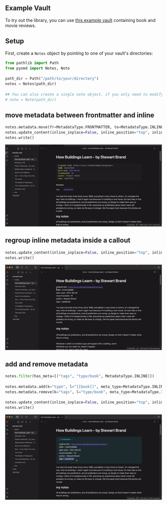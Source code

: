 

## Example Vault

To try out the library, you can use [this example vault](https://github.com/selimrbd/example-vault) containing book and movie reviews.

## Setup

First, create a `Notes` object by pointing to one of your vault's directories:

```python
from pathlib import Path
from pyomd import Notes, Note

path_dir = Path("/path/to/your/directory")
notes = Notes(path_dir)

## You can also create a single note object, if you only need to modify 1 note
# note = Note(path_dir)
```

## move metadata between frontmatter and inline

```python
notes.metadata.move(fr=MetadataType.FRONTMATTER, to=MetadataType.INLINE)
notes.update_content(inline_inplace=False, inline_position="top", inline_tml="standard") #type: ignore
notes.write()
```
![](./assets/example-gifs/pyomd-1.gif)

## regroup inline metadata inside a callout

```python
notes.update_content(inline_inplace=False, inline_position="top", inline_tml="callout") #type: ignore
notes.write()
```
![](./assets/example-gifs/pyomd-2.gif)

## add and remove metadata 
```python
notes.filter(has_meta=[("tags", "type/book", MetadataType.INLINE)])

notes.metadata.add(k="type", l="[[book]]", meta_type=MetadataType.INLINE)
notes.metadata.remove(k="tags", l="type/book", meta_type=MetadataType.INLINE)

notes.update_content(inline_inplace=False, inline_position="top", inline_tml="callout") #type: ignore
notes.write()
```
![](./assets/example-gifs/pyomd-3.gif)
